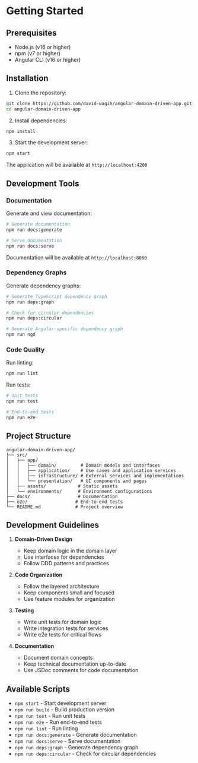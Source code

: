 # Getting Started

## Prerequisites

- Node.js (v16 or higher)
- npm (v7 or higher)
- Angular CLI (v16 or higher)

## Installation

1. Clone the repository:
```bash
git clone https://github.com/david-wagih/angular-domain-driven-app.git
cd angular-domain-driven-app
```

2. Install dependencies:
```bash
npm install
```

3. Start the development server:
```bash
npm start
```

The application will be available at `http://localhost:4200`

## Development Tools

### Documentation

Generate and view documentation:
```bash
# Generate documentation
npm run docs:generate

# Serve documentation
npm run docs:serve
```

Documentation will be available at `http://localhost:8080`

### Dependency Graphs

Generate dependency graphs:
```bash
# Generate TypeScript dependency graph
npm run deps:graph

# Check for circular dependencies
npm run deps:circular

# Generate Angular-specific dependency graph
npm run ngd
```

### Code Quality

Run linting:
```bash
npm run lint
```

Run tests:
```bash
# Unit tests
npm run test

# End-to-end tests
npm run e2e
```

## Project Structure

```
angular-domain-driven-app/
├── src/
│   ├── app/
│   │   ├── domain/         # Domain models and interfaces
│   │   ├── application/    # Use cases and application services
│   │   ├── infrastructure/ # External services and implementations
│   │   └── presentation/   # UI components and pages
│   ├── assets/            # Static assets
│   └── environments/      # Environment configurations
├── docs/                  # Documentation
├── e2e/                  # End-to-end tests
└── README.md             # Project overview
```

## Development Guidelines

1. **Domain-Driven Design**
   - Keep domain logic in the domain layer
   - Use interfaces for dependencies
   - Follow DDD patterns and practices

2. **Code Organization**
   - Follow the layered architecture
   - Keep components small and focused
   - Use feature modules for organization

3. **Testing**
   - Write unit tests for domain logic
   - Write integration tests for services
   - Write e2e tests for critical flows

4. **Documentation**
   - Document domain concepts
   - Keep technical documentation up-to-date
   - Use JSDoc comments for code documentation

## Available Scripts

- `npm start` - Start development server
- `npm run build` - Build production version
- `npm run test` - Run unit tests
- `npm run e2e` - Run end-to-end tests
- `npm run lint` - Run linting
- `npm run docs:generate` - Generate documentation
- `npm run docs:serve` - Serve documentation
- `npm run deps:graph` - Generate dependency graph
- `npm run deps:circular` - Check for circular dependencies 